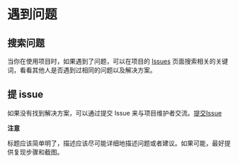 # 遇到问题

## 搜索问题

当你在使用项目时，如果遇到了问题，可以在项目的 [Issues](https://github.com/Illusion2-1/chatgpt-ui-commercial) 页面搜索相关的关键词，看看其他人是否遇到过相同的问题以及解决方案。

## 提 issue

如果没有找到解决方案，可以通过提交 Issue 来与项目维护者交流。[提交Issue](https://github.com/Illusion2-1/chatgpt-ui-commercial/new)

**注意**

标题应该简单明了，描述应该尽可能详细地描述问题或者建议。如果可能，最好提供复现步骤和截图。